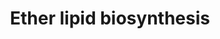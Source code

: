 ---
annotations:
- id: DOID:2580
  parent: genetic disease
  type: Disease Ontology
  value: rhizomelic chondrodysplasia punctata
- id: DOID:905
  parent: genetic disease
  type: Disease Ontology
  value: Zellweger syndrome
- id: DOID:0110853
  parent: genetic disease
  type: Disease Ontology
  value: rhizomelic chondrodysplasia punctata type 3
- id: DOID:0080476
  parent: genetic disease
  type: Disease Ontology
  value: peroxisome biogenesis disorder 1A
- id: PW:0001138
  parent: classic metabolic pathway
  type: Pathway Ontology
  value: ether lipid metabolic pathway
- id: PW:0000010
  parent: classic metabolic pathway
  type: Pathway Ontology
  value: lipid metabolic pathway
- id: DOID:0110854
  parent: genetic disease
  type: Disease Ontology
  value: rhizomelic chondrodysplasia punctata type 5
- id: DOID:0110851
  parent: genetic disease
  type: Disease Ontology
  value: rhizomelic chondrodysplasia punctata type 1
- id: PW:0001415
  parent: disease pathway
  type: Pathway Ontology
  value: Zellweger syndrome pathway
- id: PW:0000002
  parent: classic metabolic pathway
  type: Pathway Ontology
  value: classic metabolic pathway
- id: DOID:0110852
  parent: genetic disease
  type: Disease Ontology
  value: rhizomelic chondrodysplasia punctata type 2
authors:
- Conroy lipids
- DeSl
- Egonw
- RobertMurphy
- AlexanderPico
- Eweitz
citedin: ''
communities:
- IEM
- Lipids
description: Ether lipid biosynthesis in humans.  Ether lipids (e.g. plasmalogens),
  are peroxisome-derived glycerophospholipids where the hydrocarbon chain at the sn-1
  position of the glycerol backbone is attached by an ether bond (single bond between
  carbon and oxygen atom). Ether lipids are used to form non-lamellar inverted hexagonal
  structures in model membranes (indicating they could facilitate membrane fusion
  processes). Lipid raft microdomains (cholesterol-rich membrane regions involved
  in cellular signaling) rely on ether lipids for their organization and stability.
  [PMID:28523433].  The pathway knowledge depicted in this model stems from Robert
  C. Murphy, who endorsed version r123734.  Metabolic conversion missing an identifier
  from Rhea have been visualized with double line thickness.
last-edited: 2024-01-30
ndex: null
organisms:
- Homo sapiens
redirect_from:
- /index.php/Pathway:WP5275
- /instance/WP5275
- /instance/WP5275_r128241
revision: r128241
schema-jsonld:
- '@context': https://schema.org/
  '@id': https://wikipathways.github.io/pathways/WP5275.html
  '@type': Dataset
  creator:
    '@type': Organization
    name: WikiPathways
  description: Ether lipid biosynthesis in humans.  Ether lipids (e.g. plasmalogens),
    are peroxisome-derived glycerophospholipids where the hydrocarbon chain at the
    sn-1 position of the glycerol backbone is attached by an ether bond (single bond
    between carbon and oxygen atom). Ether lipids are used to form non-lamellar inverted
    hexagonal structures in model membranes (indicating they could facilitate membrane
    fusion processes). Lipid raft microdomains (cholesterol-rich membrane regions
    involved in cellular signaling) rely on ether lipids for their organization and
    stability. [PMID:28523433].  The pathway knowledge depicted in this model stems
    from Robert C. Murphy, who endorsed version r123734.  Metabolic conversion missing
    an identifier from Rhea have been visualized with double line thickness.
  keywords:
  - ACS
  - AGPS
  - ARSA
  - Acyl-CoA
  - Acyl-DHAP
  - Alkyl-DHAP
  - CEPT1
  - Coenzyme A
  - DG-O
  - DHAP
  - FAR1
  - FAR2
  - Fatty acid
  - Fatty alcohol
  - GAL3ST1
  - GNPAT
  - GalEAG
  - LPA
  - LPA-O
  - LPCAT1
  - LPIN1
  - LPIN2
  - LPIN3
  - PA-O
  - PC-O
  - PE-O
  - PE-P
  - PEDS1
  - PEX1
  - PEX16
  - PEX19
  - PEX3
  - PEX5L
  - PEX7
  - 'PexRAP '
  - Seminolipid
  - UGT8
  - UNIDENTIFIED
  license: CC0
  name: Ether lipid biosynthesis
seo: CreativeWork
title: Ether lipid biosynthesis
wpid: WP5275
---